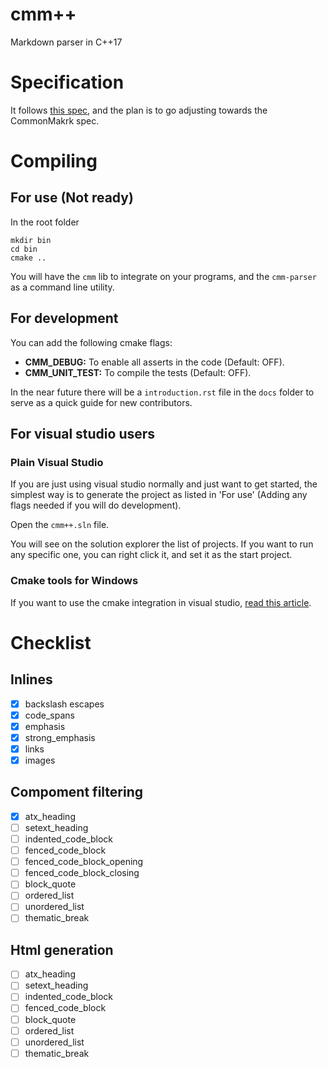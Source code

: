 cmm++
=====

Markdown parser in C++17

Specification
=============

It follows [this spec](specification.md), and the plan is to go adjusting
towards the CommonMakrk spec.

Compiling
=========

For use (Not ready)
-------------------

In the root folder

~~~
mkdir bin
cd bin
cmake ..
~~~

You will have the `cmm` lib to integrate on your programs, and the `cmm-parser`
as a command line utility.

For development
---------------

You can add the following cmake flags:

* **CMM_DEBUG:** To enable all asserts in the code (Default: OFF).
* **CMM_UNIT_TEST:** To compile the tests (Default: OFF).

In the near future there will be a `introduction.rst` file in the `docs` folder
to serve as a quick guide for new contributors.

For visual studio users
-----------------------

### Plain Visual Studio

If you are just using visual studio normally and just want to get started, the
simplest way is to generate the project as listed in 'For use' (Adding any
flags needed if you will do development).

Open the `cmm++.sln` file.

You will see on the solution explorer the list of projects. If you want to run
any specific one, you can right click it, and set it as the start project.

### Cmake tools for Windows

If you want to use the cmake integration in visual studio, [read this
article](https://docs.microsoft.com/en-us/cpp/build/cmake-projects-in-visual-studio).

Checklist
=========

Inlines 
-------

* [X] backslash escapes
* [X] code_spans
* [X] emphasis
* [X] strong_emphasis
* [X] links
* [X] images

Compoment filtering
-------------------

* [X] atx_heading
* [ ] setext_heading
* [ ] indented_code_block
* [ ] fenced_code_block
* [ ] fenced_code_block_opening
* [ ] fenced_code_block_closing
* [ ] block_quote
* [ ] ordered_list
* [ ] unordered_list
* [ ] thematic_break

Html generation
---------------

* [ ] atx_heading
* [ ] setext_heading
* [ ] indented_code_block
* [ ] fenced_code_block
* [ ] block_quote
* [ ] ordered_list
* [ ] unordered_list
* [ ] thematic_break
